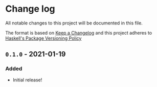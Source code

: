 # Change log

All notable changes to this project will be documented in this file.

The format is based on [Keep a Changelog][chg] and this project adheres to
[Haskell's Package Versioning Policy][pvp]


## `0.1.0` - 2021-01-19

### Added

  - Initial release!

[chg]: http://keepachangelog.com
[pvp]: http://pvp.haskell.org
